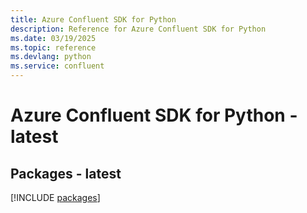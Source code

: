 ```yaml
---
title: Azure Confluent SDK for Python
description: Reference for Azure Confluent SDK for Python
ms.date: 03/19/2025
ms.topic: reference
ms.devlang: python
ms.service: confluent
---
```

# Azure Confluent SDK for Python - latest
## Packages - latest
[!INCLUDE [packages](confluent-index.md)]